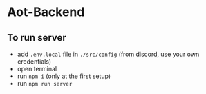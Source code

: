 # Aot-Backend

## To run server
  - add ```.env.local``` file in ```./src/config``` (from discord, use your own credentials)
  - open terminal
  - run ```npm i``` (only at the first setup)
  - run ```npm run server```

